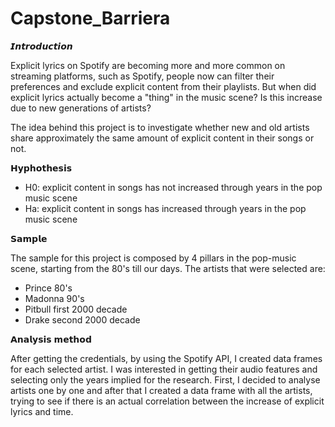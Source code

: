 # Capstone_Barriera

𝙄𝙣𝙩𝙧𝙤𝙙𝙪𝙘𝙩𝙞𝙤𝙣
  
Explicit lyrics on Spotify are becoming more and more common on streaming platforms, such as Spotify, people now can filter their preferences and exclude explicit content from their playlists. But when did explicit lyrics actually become a "thing" in the music scene? Is this increase due to new generations of artists? 

The idea behind this project is to investigate whether new and old artists share approximately the same amount of explicit content in their songs or not. 

𝗛𝘆𝗽𝗵𝗼𝘁𝗵𝗲𝘀𝗶𝘀

- H0: explicit content in songs has not increased through years in the pop music scene
- Ha: explicit content in songs has increased through years in the pop music scene 

𝗦𝗮𝗺𝗽𝗹𝗲

The sample for this project is composed by 4 pillars in the pop-music scene, starting from the 80's till our days. The artists that were selected are: 
 - Prince 80's
 - Madonna 90's
 - Pitbull first 2000 decade
 - Drake second 2000 decade

𝗔𝗻𝗮𝗹𝘆𝘀𝗶𝘀 𝗺𝗲𝘁𝗵𝗼𝗱

After getting the credentials, by using the Spotify API, I created data frames for each selected artist. I was interested in getting their audio features and selecting only the years implied for the research. 
First, I decided to analyse artists one by one and after that I created a data frame with all the artists, trying to see if there is an actual correlation between the increase of explicit lyrics and time.




